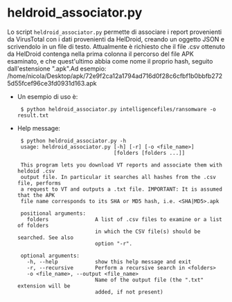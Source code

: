 # heldroid_associator.py
Lo script `heldroid_associator.py` permette di associare i report provenienti da VirusTotal con i dati provenienti da HelDroid, creando un oggetto JSON e scrivendolo in un file di testo. Attualmente è richiesto che il file .csv ottenuto da HelDroid contenga nella prima colonna il percorso del file APK esaminato, e che quest'ultimo abbia come nome il proprio hash, seguito dall'estensione ".apk".Ad esempio: /home/nicola/Desktop/apk/72e9f2ca12a1794ad716d0f28c6cfbf1b0bbfb2725d55fcef96ce3fd0931d163.apk

 - Un esempio di uso è:

        $ python heldroid_associator.py intelligencefiles/ransomware -o result.txt

 - Help message:

        $ python heldroid_associator.py -h
        usage: heldroid_associator.py [-h] [-r] [-o <file_name>]
                                      [folders [folders ...]]
        
        This program lets you download VT reports and associate them with heldoid .csv
        output file. In particular it searches all hashes from the .csv file, performs
        a request to VT and outputs a .txt file. IMPORTANT: It is assumed that the APK
        file name corresponds to its SHA or MD5 hash, i.e. <SHA|MD5>.apk
        
        positional arguments:
          folders               A list of .csv files to examine or a list of folders
                                in which the CSV file(s) should be searched. See also
                                option "-r".
        
        optional arguments:
          -h, --help            show this help message and exit
          -r, --recursive       Perform a recursive search in <folders>
          -o <file_name>, --output <file_name>
                                Name of the output file (the ".txt" extension will be
                                added, if not present)  
